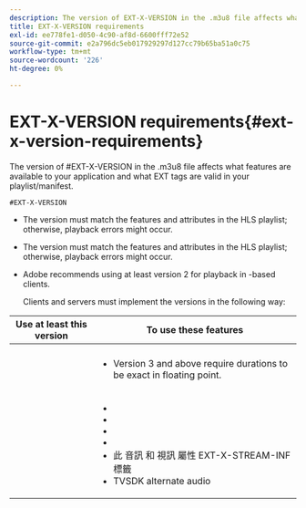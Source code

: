 ```yaml
---
description: The version of EXT-X-VERSION in the .m3u8 file affects what features are available to your application and what EXT tags are valid in your playlist/manifest.
title: EXT-X-VERSION requirements
exl-id: ee778fe1-d050-4c90-af8d-6600fff72e52
source-git-commit: e2a796dc5eb017929297d127cc79b65ba51a0c75
workflow-type: tm+mt
source-wordcount: '226'
ht-degree: 0%

---
```


# EXT-X-VERSION requirements{#ext-x-version-requirements}

The version of #EXT-X-VERSION in the .m3u8 file affects what features are available to your application and what EXT tags are valid in your playlist/manifest.

<!--<a id="section_8850183988124049A001758F117AD3A6"></a>-->

`#EXT-X-VERSION`

* The version must match the features and attributes in the HLS playlist; otherwise, playback errors might occur.

   [](https://datatracker.ietf.org/doc/draft-pantos-http-live-streaming/?include_text=1)
* The version must match the features and attributes in the HLS playlist; otherwise, playback errors might occur.

   [](https://datatracker.ietf.org/doc/draft-pantos-http-live-streaming/?include_text=1)
* Adobe recommends using at least version 2 for playback in -based clients.

   Clients and servers must implement the versions in the following way:

<table frame="all" colsep="1" rowsep="1" id="table_62EB98EDD9DE49EC84CB1C7D59BC40E6"> 
 <thead> 
  <tr rowsep="1"> 
   <th colname="1" class="entry"> Use at least this version </th> 
   <th colname="2" class="entry"> To use these features </th> 
  </tr> 
 </thead>
 <tbody> 
  <tr rowsep="1"> 
   <td colname="1"> <span class="codeph"></span> </td> 
   <td colname="2"> <span class="codeph"></span> </td> 
  </tr> 
  <tr rowsep="1"> 
   <td colname="1"> <span class="codeph"></span> </td> 
   <td colname="2"> 
    <ul id="ul_C9500D3F934848639C204BF248F139FF"> 
     <li id="li_535A7E3FABCB46FE872A7EA5DE2A1784"><span class="codeph"></span> <p><span class="codeph"></span>Version 3 and above require durations to be exact in floating point. </p> </li> 
    </ul> </td> 
  </tr> 
  <tr rowsep="0"> 
   <td colname="1"> <p> <span class="codeph"></span> </p> </td> 
   <td colname="2"> <p> 
     <ul id="ul_83D61E909D0C413FBDAB7A4A0BE1F03C"> 
      <li id="li_5071F2BE2DB74BBFB1F23B3B30C5CFD6"><span class="codeph"></span> </li> 
      <li id="li_A093F448567D475AB44656D4600BCBD6"><span class="codeph"></span> </li> 
      <li id="li_1084AE3B10FD4EB387D25EEDDFBBC8CD"><span class="codeph"></span> </li> 
      <li id="li_4FEFA36E300C403DBB77BB4DA46DB4EB"><span class="codeph"></span> </li> 
      <li id="li_E53D81AED45C47AEA346FA3A1B191E5C">此 <span class="codeph"> 音訊 </span> 和 <span class="codeph"> 視訊 </span> 屬性 <span class="codeph"> EXT-X-STREAM-INF </span> 標籤 </li> 
      <li id="li_2E99A4971B8046F3845CF3D4D363CCCF">TVSDK alternate audio </li> 
     </ul> </p> </td> 
  </tr> 
 </tbody> 
</table>

